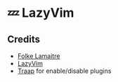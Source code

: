 # 💤 LazyVim

## Credits

- [Folke Lamaitre](https:/github.com/folke)
- [LazyVim](https://github.com/LazyVim/LazyVim)
- [Traap](https://github.com/Traap/nvim) for enable/disable plugins
